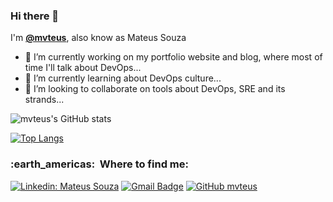 ### Hi there 👋

<!--
**mvteus/mvteus** is a ✨ _special_ ✨ repository because its `README.md` (this file) appears on your GitHub profile.

Here are some ideas to get you started:
-->
I'm [**@mvteus**](https://github.com/mvteus), also know as Mateus Souza

- 🔭 I’m currently working on my portfolio website and blog, where most of time I'll talk about DevOps...
- 🌱 I’m currently learning about DevOps culture...
- 👯 I’m looking to collaborate on tools about DevOps, SRE and its strands...

![mvteus's GitHub stats](https://github-readme-stats.vercel.app/api?username=mvteus&show_icons=true&theme=dark)

[![Top Langs](https://github-readme-stats.vercel.app/api/top-langs/?username=mvteus&layout=compact&theme=dark)](https://github.com/mvteus/github-readme-stats)

<h3> :earth_americas: &nbsp;Where to find me: </h3>

[![Linkedin: Mateus Souza](https://img.shields.io/badge/-Mateus-blue?style=flat-square&logo=Linkedin&logoColor=white&link=https://www.linkedin.com/in/mateus-souza-da-silva-a9a657171/)](https://www.linkedin.com/in/mateus-souza-da-silva-a9a657171/)
[![Gmail Badge](https://img.shields.io/badge/-mma.teuzzz@gmail.com-006bed?style=flat-square&logo=Gmail&logoColor=white&link=mailto:mma.teuzzz@gmail.com)](mailto:mma.teuzzz@gmail.com)
[![GitHub mvteus]( https://img.shields.io/github/followers/mvteus?label=follow&style=social)](https://github.com/mvteus/)
<!--
- 🤔 I’m looking for help with ...
- 💬 Ask me about ...
- 😄 Pronouns: ...
- ⚡ Fun fact: ...
-->
